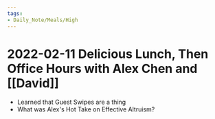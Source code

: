 ```yaml
---
tags:
- Daily_Note/Meals/High
---
```


# 2022-02-11 Delicious Lunch, Then Office Hours with Alex Chen and [[David]]



- Learned that Guest Swipes are a thing
- What was Alex's Hot Take on Effective Altruism?